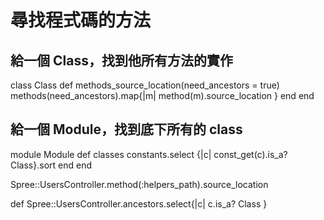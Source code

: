 # 尋找程式碼的方法

## 給一個 Class，找到他所有方法的實作

class Class
  def methods_source_location(need_ancestors = true)
    methods(need_ancestors).map{|m| method(m).source_location }
  end
end

## 給一個 Module，找到底下所有的 class

module Module
  def classes
    constants.select {|c| const_get(c).is_a? Class}.sort
  end
end




Spree::UsersController.method(:helpers_path).source_location

def
Spree::UsersController.ancestors.select{|c| c.is_a? Class }
